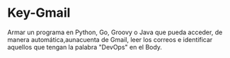 # Key-Gmail
Armar un programa en Python, Go, Groovy o Java que pueda acceder, de manera automática,aunacuenta de Gmail, leer los correos e identificar aquellos que tengan la palabra "DevOps"​ en el Body.   
